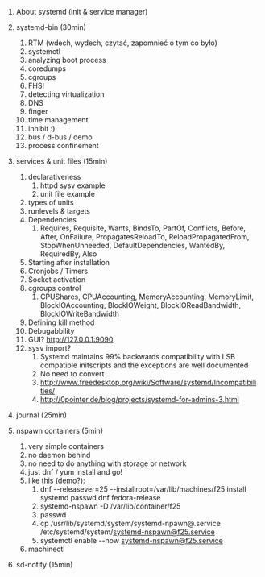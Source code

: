 1. About systemd (init & service manager)
1. systemd-bin (30min)
    1. RTM (wdech, wydech, czytać, zapomnieć o tym co było)
    3. systemctl
    4. analyzing boot process
    5. coredumps
    6. cgroups
    7. FHS!
    8. detecting virtualization
    9. DNS
    10. finger
    11. time management
    12. inhibit :)
    13. bus / d-bus / demo
    14. process confinement
2. services & unit files (15min)
    1. declarativeness
        1. httpd sysv example
        2. unit file example
    2. types of units
    2. runlevels & targets
    3. Dependencies
        1. Requires, Requisite, Wants, BindsTo, PartOf, Conflicts, Before,
           After, OnFailure, PropagatesReloadTo, ReloadPropagatedFrom,
           StopWhenUnneeded, DefaultDependencies, WantedBy, RequiredBy, Also
    4. Starting after installation
    5. Cronjobs / Timers
    6. Socket activation
    7. cgroups control
        1. CPUShares, CPUAccounting, MemoryAccounting, MemoryLimit,
           BlockIOAccounting, BlockIOWeight, BlockIOReadBandwidth,
           BlockIOWriteBandwidth
    8. Defining kill method
    9. Debugabbility
    10. GUI? http://127.0.0.1:9090
    11. sysv import?
        1. Systemd maintains 99% backwards compatibility with LSB 
           compatible initscripts and the exceptions are well documented
        2. No need to convert
        3. http://www.freedesktop.org/wiki/Software/systemd/Incompatibilities/
        4. http://0pointer.de/blog/projects/systemd-for-admins-3.html
3. journal (25min)
    
4. nspawn containers (5min)
    1. very simple containers
    2. no daemon behind
    3. no need to do anything with storage or network
    4. just dnf / yum install and go!
    5. like this (demo?):
        1. dnf --releasever=25 --installroot=/var/lib/machines/f25
           install systemd passwd dnf fedora-release 
        2. systemd-nspawn -D /var/lib/container/f25
        3. passwd
        4. cp /usr/lib/systemd/system/systemd-npawn\@.service
           /etc/systemd/system/systemd-nspawn@f25.service
        5. systemctl enable --now systemd-nspawn@f25.service
    6. machinectl
5. sd-notify (15min)
